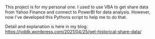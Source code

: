 This project is for my personal one. I used to use VBA to get share data from Yahoo Finance and connect to PowerBI for data analysis.
However, now I've developed this Pythons script to help me to do that.

Detail and explanation is here in my blog:
https://jyddk.wordpress.com/2021/04/25/get-historical-share-data/